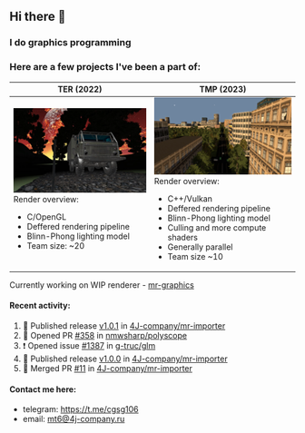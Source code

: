 ## Hi there 👋
### I do graphics programming
### Here are a few projects I've been a part of:  

TER (2022)            |  TMP (2023)
-------------------------|-------------------------
![](images/ter_screenshot_00_upscaled.webp) Render overview: <br><ul><li> C/OpenGL <li> Deffered rendering pipeline <li> Blinn-Phong lighting model <li> Team size: ~20 | ![](images/tmp_screenshot_01_upscaled.webp) Render overview: <br><ul><li> C++/Vulkan <li> Deffered rendering pipeline <li> Blinn-Phong lighting model <li> Culling and more compute shaders <li> Generally parallel <li> Team size ~10

Currently working on WIP renderer - [mr-graphics](https://github.com/4J-company/mr-graphics)  

#### Recent activity:
<!--START_SECTION:activity-->
1. 🚀 Published release [v1.0.1](https://github.com/4J-company/mr-importer/releases/tag/v1.0.1) in [4J-company/mr-importer](https://github.com/4J-company/mr-importer)
2. 💪 Opened PR [#358](https://github.com/nmwsharp/polyscope/pull/358) in [nmwsharp/polyscope](https://github.com/nmwsharp/polyscope)
3. ❗ Opened issue [#1387](https://github.com/g-truc/glm/issues/1387) in [g-truc/glm](https://github.com/g-truc/glm)
4. 🚀 Published release [v1.0.0](https://github.com/4J-company/mr-importer/releases/tag/v1.0.0) in [4J-company/mr-importer](https://github.com/4J-company/mr-importer)
5. 🎉 Merged PR [#11](https://github.com/4J-company/mr-importer/pull/11) in [4J-company/mr-importer](https://github.com/4J-company/mr-importer)
<!--END_SECTION:activity-->

#### Contact me here:
 - telegram: https://t.me/cgsg106
 - email:    mt6@4j-company.ru
